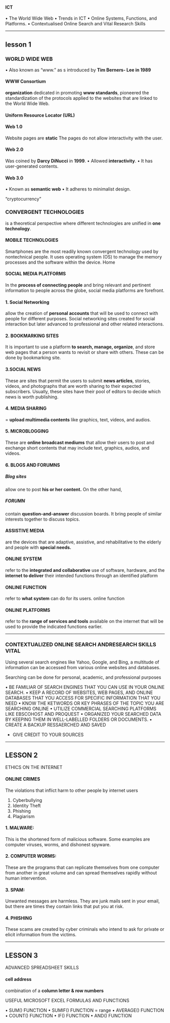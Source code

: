 <link rel="stylesheet"
href="https://actwu.github.io/Web-Dev/mdfutr.css"/>

#### ICT

• The World Wide Web
• Trends in ICT
• Online Systems, Functions, and
Platforms.
• Contextualised Online Search and
Vital Research Skills

***
## lesson 1
### WORLD WIDE WEB
• Also known as “www.” as s introduced by **Tim Berners- Lee in 1989**

#### WWW Consortium
**organization** dedicated in promoting **www standards**, pioneered the standardization of the protocols applied to the websites that are linked to the World Wide Web.
 
#### Uniform Resource Locator (URL)

#### Web 1.0
Website pages are **static** The pages do not allow interactivity with the user.

#### Web 2.0
Was coined by **Darcy DiNucci** in **1999**.
• Allowed **interactivity**.
• It has user-generated contents.

#### Web 3.0
• Known as **semantic web**
• It adheres to minimalist design.

“cryptocurrency”

### CONVERGENT TECHNOLOGIES
is a theoretical perspective where different technologies are unified in **one technology**.

#### MOBILE TECHNOLOGIES
Smartphones are the most readily known convergent technology used by nontechnical people. It uses operating system (OS) to manage the memory processes and the software within the device. Home


#### SOCIAL MEDIA PLATFORMS
In the **process of connecting people** and bring relevant and pertinent information to people across the globe, social media platforms are forefront.

#### 1. Social Networking 
allow the creation of **personal accounts** that will be used to connect with people for different purposes. Social networking sites created for social interaction but later advanced to professional and other related interactions.

#### 2. BOOKMARKING SITES
It is important to use a platform **to search, manage, organize**, and store web pages that a person wants to revisit or share with others. These can be done by bookmarking site.

#### 3.SOCIAL NEWS
These are sites that permit the users to submit **news articles**, stories, videos, and photographs that are worth sharing to their expected subscribers. Usually, these sites have their pool of editors to decide which news is worth publishing.

#### 4. MEDIA SHARING
= **upload multimedia contents** like graphics, text, videos, and audios.

#### 5. MICROBLOGGING
These are **online broadcast mediums** that allow their users to post and exchange short contents that may include text, graphics, audios, and videos.

#### 6. BLOGS AND FORUMNS
##### Blog sites 
allow one to post **his or her content.** On the other hand, 

##### FORUMN
contain **question-and-answer** discussion boards. It bring people of similar interests together to discuss topics.

#### ASSISTIVE MEDIA
are the devices that are adaptive, assistive, and rehabilitative to the elderly and people with **special needs.**

#### ONLINE SYSTEM
refer to the **integrated and collaborative** use of software, hardware, and the **internet to deliver** their intended functions through an identified platform

#### ONLINE FUNCTION 
refer to **what system** can do for its users. online function

#### ONLINE PLATFORMS
refer to the **range of services and tools** available on the internet that will be used to provide the indicated functions earlier.

***

### CONTEXTUALIZED ONLINE SEARCH ANDRESEARCH SKILLS VITAL

Using several search engines like Yahoo, Google, and Bing, a multitude of information can be accessed from various online websites and databases.

Searching can be done for personal, academic, and professional purposes

• BE FAMILIAR OF SEARCH ENGINES THAT YOU CAN USE IN YOUR ONLINE SEARCH.
• KEEP A RECORD OF WEBSITES, WEB PAGES, AND ONLINE DATABASES THAT YOU ACCESS FOR SPECIFIC INFORMATION THAT YOU NEED
• KNOW THE KETWORDS OR KEY PHRASES OF THE TOPIC YOU ARE SEARCHING ONLINE
• UTILIZE COMMERCIAL SEARCHING PLATFORMS LIKE EBSCOHOST AND PROQUEST
• ORGANIZED YOUR SEARCHED DATA BY KEEPING THEM IN WELL-LABELLED FOLDERS OR DOCUMENTS.
• CREATE A BACKUP RESSAERCHED AND SAVED
- GIVE CREDIT TO YOUR SOURCES


***

## LESSON 2
ETHICS ON THE INTERNET

#### ONLINE CRIMES
The violations that inflict harm to other people by internet users

1. Cyberbullying
2. Identity Theft
3. Phishing
4. Plagiarism

#### 1. MALWARE:

This is the shortened form of malicious software. Some examples are computer viruses, worms, and dishonest spyware.

#### 2. COMPUTER WORMS:

These are the programs that can replicate themselves from one computer from another in great volume and can spread themselves rapidly without human intervention.

#### 3. SPAM:
Unwanted messages are harmless. They are junk mails sent in your email, but there are times they contain links that put you at risk.

#### 4. PHISHING
These scams are created by cyber criminals who intend to ask for private or elicit information from the victims.

***

## LESSON 3
ADVANCED SPREADSHEET SKILLS

#### cell address
combination of a **column letter & row numbers**

USEFUL MICROSOFT EXCEL
FORMULAS AND FUNCTIONS

• SUM() FUNCTION
• SUMIF() FUNCTION
= range
• AVERAGE() FUNCTION
• COUNT() FUNCTION
• IF() FUNCTION
• AND() FUNCTION
